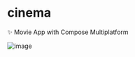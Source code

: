 # cinema
✨ Movie App with Compose Multiplatform

![image](https://github.com/samandar-me/cinema/assets/95674842/957d8761-02ac-48c1-be7b-cc355faa9244)


